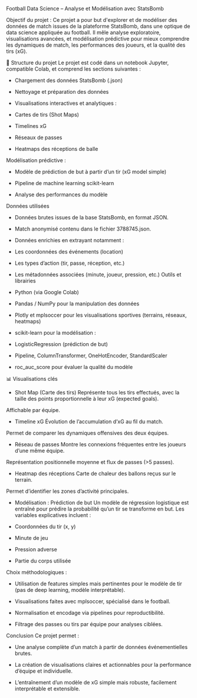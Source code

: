 Football Data Science – Analyse et Modélisation avec StatsBomb

Objectif du projet :
Ce projet a pour but d'explorer et de modéliser des données de match issues de la plateforme StatsBomb, dans une optique de data science appliquée au football. Il mêle analyse exploratoire, visualisations avancées, et modélisation prédictive pour mieux comprendre les dynamiques de match, les performances des joueurs, et la qualité des tirs (xG).

📂 Structure du projet
Le projet est codé dans un notebook Jupyter, compatible Colab, et comprend les sections suivantes :

- Chargement des données StatsBomb (.json)

- Nettoyage et préparation des données

- Visualisations interactives et analytiques :

- Cartes de tirs (Shot Maps)

- Timelines xG

- Réseaux de passes

- Heatmaps des réceptions de balle

Modélisation prédictive :

- Modèle de prédiction de but à partir d’un tir (xG model simple)

- Pipeline de machine learning scikit-learn

- Analyse des performances du modèle

Données utilisées
- Données brutes issues de la base StatsBomb, en format JSON.

- Match anonymisé contenu dans le fichier 3788745.json.

- Données enrichies en extrayant notamment :

- Les coordonnées des événements (location)

- Les types d’action (tir, passe, réception, etc.)

- Les métadonnées associées (minute, joueur, pression, etc.)
Outils et librairies
- Python (via Google Colab)

- Pandas / NumPy pour la manipulation des données

- Plotly et mplsoccer pour les visualisations sportives (terrains, réseaux, heatmaps)

- scikit-learn pour la modélisation :

- LogisticRegression (prédiction de but)

- Pipeline, ColumnTransformer, OneHotEncoder, StandardScaler

- roc_auc_score pour évaluer la qualité du modèle

📊 Visualisations clés
- Shot Map (Carte des tirs)
Représente tous les tirs effectués, avec la taille des points proportionnelle à leur xG (expected goals).

Affichable par équipe.

- Timeline xG
Évolution de l’accumulation d’xG au fil du match.

Permet de comparer les dynamiques offensives des deux équipes.

- Réseau de passes
Montre les connexions fréquentes entre les joueurs d’une même équipe.

Représentation positionnelle moyenne et flux de passes (>5 passes).

- Heatmap des réceptions
Carte de chaleur des ballons reçus sur le terrain.

Permet d’identifier les zones d’activité principales.

- Modélisation : Prédiction de but
Un modèle de régression logistique est entraîné pour prédire la probabilité qu’un tir se transforme en but. Les variables explicatives incluent :

- Coordonnées du tir (x, y)

- Minute de jeu

- Pression adverse

- Partie du corps utilisée

Choix méthodologiques :
- Utilisation de features simples mais pertinentes pour le modèle de tir (pas de deep learning, modèle interprétable).

- Visualisations faites avec mplsoccer, spécialisé dans le football.

- Normalisation et encodage via pipelines pour reproductibilité.

- Filtrage des passes ou tirs par équipe pour analyses ciblées.

Conclusion
Ce projet permet :

- Une analyse complète d’un match à partir de données événementielles brutes.

- La création de visualisations claires et actionnables pour la performance d’équipe et individuelle.

- L’entraînement d’un modèle de xG simple mais robuste, facilement interprétable et extensible.

